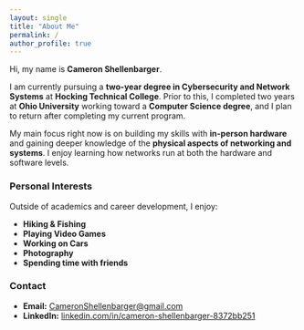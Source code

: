 ```yaml
---
layout: single
title: "About Me"
permalink: /
author_profile: true
---
```


Hi, my name is **Cameron Shellenbarger**.

I am currently pursuing a **two-year degree in Cybersecurity and Network Systems** at **Hocking Technical College**. Prior to this, I completed two years at **Ohio University** working toward a **Computer Science degree**, and I plan to return after completing my current program.

My main focus right now is on building my skills with **in-person hardware** and gaining deeper knowledge of the **physical aspects of networking and systems**. I enjoy learning how networks run at both the hardware and software levels.

### Personal Interests
Outside of academics and career development, I enjoy:  
- **Hiking & Fishing**  
- **Playing Video Games**  
- **Working on Cars**  
- **Photography**  
- **Spending time with friends**

### Contact
- **Email:** [CameronShellenbarger@gmail.com](mailto:CameronShellenbarger@gmail.com)  
- **LinkedIn:** [linkedin.com/in/cameron-shellenbarger-8372bb251](https://www.linkedin.com/in/cameron-shellenbarger-8372bb251)
